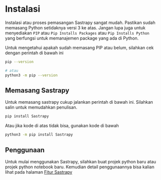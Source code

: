 # Instalasi
Instalasi atau proses pemasangan Sastrapy sangat mudah. Pastikan sudah memasang Python setidaknya versi 3 ke atas. Jangan lupa juga untuk menyediakan `PIP` atau `Pip Installs Packages` atau `Pip Installs Python` yang berfungsi untuk memanajemen package yang ada di Python.

Untuk mengetahui apakah sudah memasang PIP atau belum, silahkan cek dengan perintah di bawah ini
```bash
pip --version

# atau
python3 -m pip --version
```
## Memasang Sastrapy
Untuk memasang sastrapy cukup jalankan perintah di bawah ini. Silahkan salin untuk memudahkan penulisan.
```bash
pip install Sastrapy
```
Atau jika kode di atas tidak bisa, gunakan kode di bawah
```bash
python3 -m pip install Sastrapy
```

## Penggunaan
Untuk mulai menggunakan Sastrapy, silahkan buat projek python baru atau projek python notebook baru. Kemudian detail penggunaannya bisa kalian lihat pada halaman [Fitur Sastrapy](feature/tokenization.md)